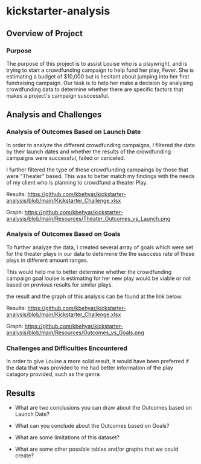 # kickstarter-analysis

## Overview of Project

### Purpose

The purpose of this project is to assist Louise who is a playwright, and is trying to start a crowdfunding campaign to help fund her play, Fever. She is estimating a budget of $10,000 but is hesitant about jumping into her first fundraising campaign. Our task is to help her make a decision by analysing crowdfunding data to determine whether there are specific factors that makes a project's campaign susccessful.

## Analysis and Challenges

### Analysis of Outcomes Based on Launch Date

In order to analyze the different crowdfunding campaigns, I filtered the data by their launch dates and whether the results of the crowdfunding campaigns were successful, failed or canceled. 

I further filtered the type of these crowdfunding campaings by those that were "Theater" based. This was to better match my findings with the needs of my client who is planning to crowdfund a theater Play.

Results: https://github.com/kbehyar/kickstarter-analysis/blob/main/Kickstarter_Challenge.xlsx

Graph: https://github.com/kbehyar/kickstarter-analysis/blob/main/Resources/Theater_Outcomes_vs_Launch.png

### Analysis of Outcomes Based on Goals

To further analyze the data, I created several array of goals which were set for the theater plays in our data to determine the the susccess rate of these plays in different amount ranges. 

This would help me to better determine whether the crowdfunding campaign goal louise is estimating for her new play would be viable or not based on previous results for similar plays.

the result and the graph of this analysis can be found at the link below:

Results: https://github.com/kbehyar/kickstarter-analysis/blob/main/Kickstarter_Challenge.xlsx

Graph: https://github.com/kbehyar/kickstarter-analysis/blob/main/Resources/Outcomes_vs_Goals.png

### Challenges and Difficulties Encountered

In order to give Louise a more solid result, it would have been preferred if the data that was provided to me had better information of the play catagory provided, such as the genra  

## Results

- What are two conclusions you can draw about the Outcomes based on Launch Date?

- What can you conclude about the Outcomes based on Goals?

- What are some limitations of this dataset?

- What are some other possible tables and/or graphs that we could create?
